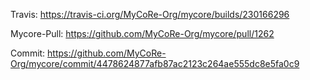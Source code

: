 Travis: https://travis-ci.org/MyCoRe-Org/mycore/builds/230166296 

Mycore-Pull: https://github.com/MyCoRe-Org/mycore/pull/1262 

Commit: https://github.com/MyCoRe-Org/mycore/commit/4478624877afb87ac2123c264ae555dc8e5fa0c9